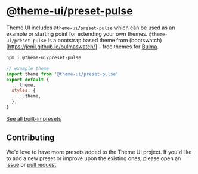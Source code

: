 # [@theme-ui/preset-pulse](https://theme-ui.com/presets/pulse)

Theme UI includes `@theme-ui/preset-pulse` which can be used as an example or
starting point for extending your own themes. `@theme-ui/preset-pulse` is a bootstrap based theme from (bootswatch)[https://jenil.github.io/bulmaswatch/] - free themes for [Bulma](https://bulma.io/).

```sh
npm i @theme-ui/preset-pulse
```

```jsx
// example theme
import theme from '@theme-ui/preset-pulse'
export default {
  ...theme,
  styles: {
    ...theme,
  },
}
```

[See all built-in presets][demo]

## Contributing

We'd love to have more presets added to the Theme UI project.
If you'd like to add a new preset or improve upon the existing ones, please open an [issue][] or [pull request][].

[issue]: https://github.com/system-ui/theme-ui/issues
[pull request]: https://github.com/system-ui/theme-ui/pulls
[demo]: https://theme-ui.com/demo

